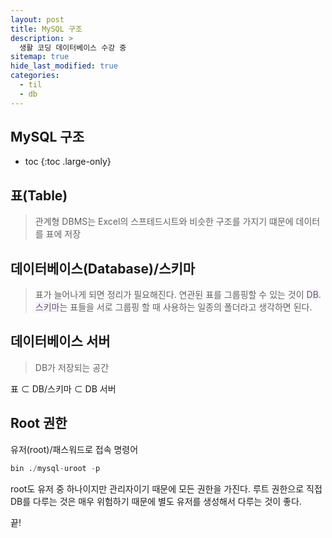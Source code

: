 ```yaml
---
layout: post
title: MySQL 구조
description: >
  생활 코딩 데이터베이스 수강 중
sitemap: true
hide_last_modified: true
categories:
  - til
  - db
---
```


## MySQL 구조

* toc
{:toc .large-only}

## 표(Table)
> 관계형 DBMS는 Excel의 스프테드시트와 비슷한 구조를 가지기 떄문에 데이터를 표에 저장

## 데이터베이스(Database)/스키마
> 표가 늘어나게 되면 정리가 필요해진다. 연관된 표를 그룹핑할 수 있는 것이  <span style='background-color: #f5f0ff'>DB</span>.  
> <span style='background-color: #f5f0ff'>스키마</span>는 표들을 서로 그룹핑 할 때 사용하는 일종의 폴더라고 생각하면 된다. 

## 데이터베이스 서버
> DB가 저장되는 공간  

표 $\subset$ DB/스키마 $\subset$ DB 서버    

## Root 권한

유저(root)/패스워드로 접속 명령어
```SQL
bin ./mysql-uroot -p
```
root도 유저 중 하나이지만 관리자이기 때문에 모든 권한을 가진다. 루트 권한으로 직접 DB를 다루는 것은 매우 위험하기 때문에 별도 유저를 생성해서 다루는 것이 좋다.

끝!